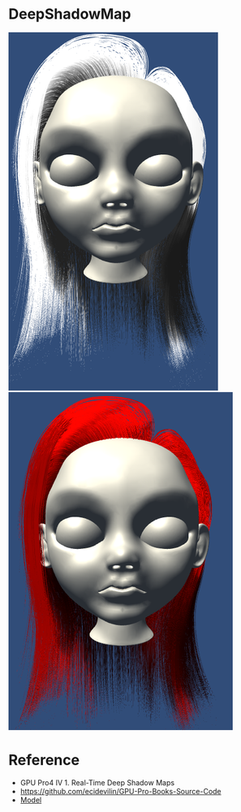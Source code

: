 # DeepShadowMap


![Result](Pic/Hair0.png)
![Colored](Pic/Hair1.png)

# Reference

* GPU Pro4 IV 1. Real-Time Deep Shadow Maps
* https://github.com/ecidevilin/GPU-Pro-Books-Source-Code
* [Model](https://3dexport.com/free-3dmodel-girl-head-free-190960.htm)